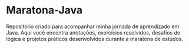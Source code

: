 # Maratona-Java
Repositório criado para acompanhar minha jornada de aprendizado em Java. Aqui você encontra anotações, exercícios resolvidos, desafios de lógica e projetos práticos desenvolvidos durante a maratona de estudos.
